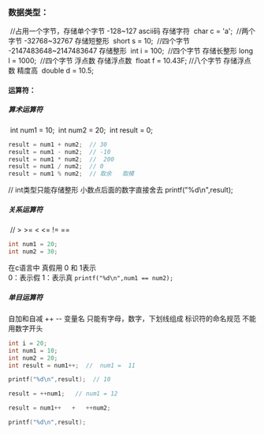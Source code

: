 ### 数据类型：

​	//占用一个字节，存储单个字节   -128~127   ascii码  存储字符
​	char c = 'a';
​	//两个字节   -32768~32767   存储短整形
​	short s = 10;
​	//四个字节  -2147483648~2147483647   存储整形
​	int i = 100;
​	//四个字节    存储长整形
​	long l = 1000;
​	//四个字节   浮点数  存储浮点数
​	float f = 10.43F;
​	//八个字节   存储浮点数   精度高
​	double d  = 10.5;

#### 运算符：

##### 算术运算符

​	int num1 = 10;
​	int num2 = 20;
​	int result = 0;

```c
result = num1 + num2;  // 30
result = num1 - num2;  // -10
result = num1 * num2;  //  200
result = num1 / num2;  // 0
result = num1 % num2;  // 取余   取模
```

//  int类型只能存储整形  小数点后面的数字直接舍去
	printf("%d\n",result);

##### 	关系运算符

​	//  >    >=   <   <=   !=    ==  
```c 
int num1 = 20;
int	num2 = 30; 
```

在c语言中  真假用 0  和  1表示  
0：表示假   1：表示真
	`printf("%d\n",num1 == num2);
`	

##### 单目运算符

自加和自减   ++   --
变量名   只能有字母，数字，下划线组成   标识符的命名规范   不能用数字开头
	

```c
int i = 20;
int num1 = 10;
int num2 = 20;
int result = num1++;  //  num1 =  11

printf("%d\n",result);  // 10

result = ++num1;   // num1 = 12

result = num1++   +   ++num2;

printf("%d\n",result);
```




